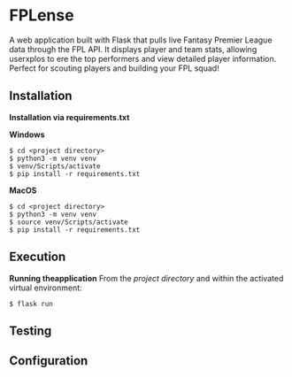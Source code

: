 # FPLense
A web application built with Flask that pulls live Fantasy Premier League data through the FPL API. It displays player and team stats, allowing userxplos to ere the top performers and view detailed player information. Perfect for scouting players and building your FPL squad!

## Installation

**Installation via requirements.txt**

**Windows**
```shell
$ cd <project directory>
$ python3 -m venv venv
$ venv/Scripts/activate
$ pip install -r requirements.txt
```

**MacOS**
```shell
$ cd <project directory>
$ python3 -m venv venv
$ source venv/Scripts/activate
$ pip install -r requirements.txt
```

## Execution

**Running theapplication**
From the *project directory* and within the activated virtual environment:
````shell
$ flask run
````

## Testing

## Configuration